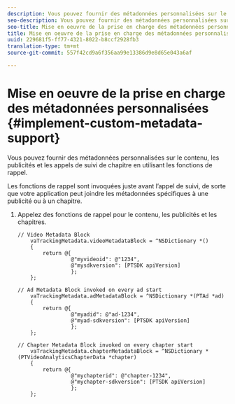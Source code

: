```yaml
---
description: Vous pouvez fournir des métadonnées personnalisées sur le contenu, les publicités et les appels de suivi de chapitre en utilisant les fonctions de rappel.
seo-description: Vous pouvez fournir des métadonnées personnalisées sur le contenu, les publicités et les appels de suivi de chapitre en utilisant les fonctions de rappel.
seo-title: Mise en oeuvre de la prise en charge des métadonnées personnalisées
title: Mise en oeuvre de la prise en charge des métadonnées personnalisées
uuid: 229681f5-ff77-4321-8022-b8ccf2928fb3
translation-type: tm+mt
source-git-commit: 557f42cd9a6f356aa99e13386d9e8d65e043a6af

---
```



# Mise en oeuvre de la prise en charge des métadonnées personnalisées {#implement-custom-metadata-support}

Vous pouvez fournir des métadonnées personnalisées sur le contenu, les publicités et les appels de suivi de chapitre en utilisant les fonctions de rappel.

Les fonctions de rappel sont invoquées juste avant l’appel de suivi, de sorte que votre application peut joindre les métadonnées spécifiques à une publicité ou à un chapitre.

1. Appelez des fonctions de rappel pour le contenu, les publicités et les chapitres.

   ```
   // Video Metadata Block 
       vaTrackingMetadata.videoMetadataBlock = ^NSDictionary *() 
       { 
           return @{ 
                    @"myvideoid": @"1234", 
                    @"mysdkversion": [PTSDK apiVersion] 
                    }; 
       }; 
   
   // Ad Metadata Block invoked on every ad start 
       vaTrackingMetadata.adMetadataBlock = ^NSDictionary *(PTAd *ad) 
       { 
           return @{ 
                    @"myadid": @"ad-1234", 
                    @"myad-sdkversion": [PTSDK apiVersion] 
                    }; 
       }; 
   
   // Chapter Metadata Block invoked on every chapter start 
       vaTrackingMetadata.chapterMetadataBlock = ^NSDictionary *(PTVideoAnalyticsChapterData *chapter) 
       { 
           return @{ 
                    @"mychapterid": @"chapter-1234", 
                    @"mychapter-sdkversion": [PTSDK apiVersion] 
                    }; 
       };
   ```
